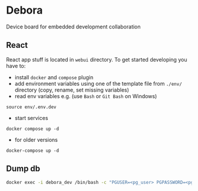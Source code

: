 # Debora

Device board for embedded development collaboration

## React

React app stuff is located in `webui` directory. To get started developing you have to:
- install `docker` and `compose` plugin
- add environment variables using one of the template file from `./env/` directory (copy, rename, set missing variables)
- read env variables e.g. (use `Bash` or `Git Bash` on Windows)
```
source env/.env.dev
```
- start services
```
docker compose up -d
```
- for older versions
```
docker-compose up -d
```

## Dump db
```bash
docker exec -i debora_dev /bin/bash -c "PGUSER=<pg_user> PGPASSWORD=<pg_password> pg_dump debora_dev" > "./priv/sql/dump/$(date +"%Y_%m_%d_%I_%M_%S%p").sql
```
